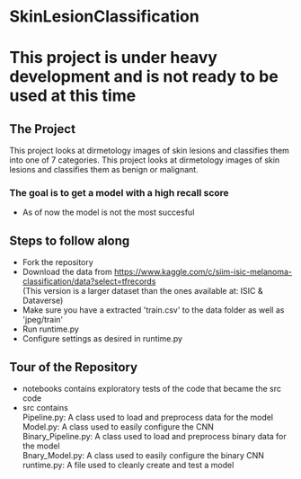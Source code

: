 # SkinLesionClassification

# This project is under heavy development and is not ready to be used at this time

## The Project
This project looks at dirmetology images of skin lesions and classifies them into one of 7 categories.
This project looks at dirmetology images of skin lesions and classifies them as benign or malignant.
 ### The goal is to get a model with a high recall score
 - As of now the model is not the most succesful

## Steps to follow along
- Fork the repository
- Download the data from https://www.kaggle.com/c/siim-isic-melanoma-classification/data?select=tfrecords <br />
    (This version is a larger dataset than the ones available at: ISIC &  Dataverse)
- Make sure you have a extracted 'train.csv' to the data folder as well as 'jpeg/train' 
- Run runtime.py
- Configure settings as desired in runtime.py

## Tour of the Repository
- notebooks contains exploratory tests of the code that became the src code
- src contains <br />
  Pipeline.py: A class used to load and preprocess data for the model <br />
  Model.py: A class used to easily configure the CNN <br />
  Binary_Pipeline.py: A class used to load and preprocess binary data for the model <br />
  Bnary_Model.py: A class used to easily configure the binary CNN <br />
  runtime.py: A file used to cleanly create and test a model <br />
